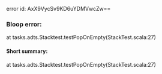 error id: AxX9VycSv9KD6uYDMVwcZw==
### Bloop error:

at tasks.adts.Stacktest.testPopOnEmpty(StackTest.scala:27)
#### Short summary: 

at tasks.adts.Stacktest.testPopOnEmpty(StackTest.scala:27)
